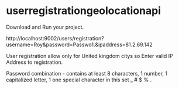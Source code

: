# userregistrationgeolocationapi
Download and Run your project.

http://localhost:9002/users/registration?username=Roy&password=Passwo1.&ipaddress=81.2.69.142

User registration allow only for United kingdom citys so Enter valid IP Address to registration.

Password combination - contains at least 8 characters, 1 number, 1 capitalized letter, 1  one special character in this set _ # $ % . 
